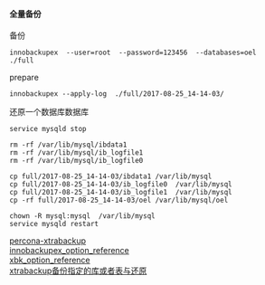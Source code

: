

#### 全量备份

备份
```
innobackupex  --user=root  --password=123456  --databases=oel    ./full
```
prepare

```
innobackupex --apply-log  ./full/2017-08-25_14-14-03/
```

还原一个数据库数据库

```
service mysqld stop

rm -rf /var/lib/mysql/ibdata1 
rm -rf /var/lib/mysql/ib_logfile1
rm -rf /var/lib/mysql/ib_logfile0

cp full/2017-08-25_14-14-03/ibdata1 /var/lib/mysql
cp full/2017-08-25_14-14-03/ib_logfile0  /var/lib/mysql
cp full/2017-08-25_14-14-03/ib_logfile1  /var/lib/mysql
cp -rf full/2017-08-25_14-14-03/oel /var/lib/mysql/oel

chown -R mysql:mysql  /var/lib/mysql
service mysqld restart
```


[percona-xtrabackup](https://www.percona.com/doc/percona-xtrabackup/LATEST/innobackupex/innobackupex_script.html)   
[innobackupex_option_reference](https://www.percona.com/doc/percona-xtrabackup/LATEST/innobackupex/innobackupex_option_reference.html)   
[xbk_option_reference](https://www.percona.com/doc/percona-xtrabackup/LATEST/xtrabackup_bin/xbk_option_reference.html)   
[xtrabackup备份指定的库或者表与还原](http://qubaoquan.blog.51cto.com/1246748/1107780)

